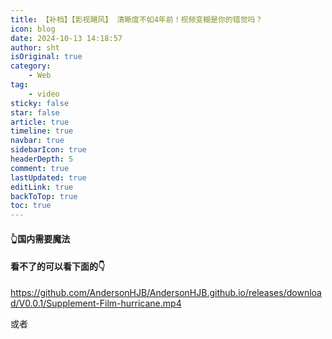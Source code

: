 ```yaml
---
title: 【补档】【影视飓风】 清晰度不如4年前！视频变糊是你的错觉吗？
icon: blog
date: 2024-10-13 14:18:57
author: sht
isOriginal: true
category: 
    - Web
tag:
    - video
sticky: false
star: false
article: true
timeline: true
navbar: true
sidebarIcon: true
headerDepth: 5
comment: true
lastUpdated: true
editLink: true
backToTop: true
toc: true
---
```


<VidStack
  src="youtube/dKxDxSuZ8hc"
  title="【补档】【影视飓风】 清晰度不如4年前！视频变糊是你的错觉吗？"
/>



#### 👆国内需要魔法

#### 看不了的可以看下面的👇

https://github.com/AndersonHJB/AndersonHJB.github.io/releases/download/V0.0.1/Supplement-Film-hurricane.mp4

或者

<VidStack
  src="https://gitee.com/huangjiabaoaiyc/img/releases/download/1.1.3/补档-影视飓风.mp4"
  poster="https://i.ytimg.com/vi/dKxDxSuZ8hc/maxresdefault.jpg"
/>